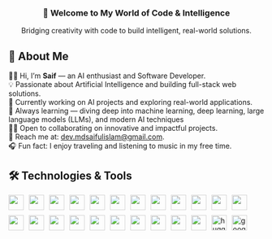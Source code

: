 <h3 align="center">🚀 Welcome to My World of Code & Intelligence</h3>

<p align="center">
  Bridging creativity with code to build intelligent, real-world solutions.
</p>

## 👤 About Me

👋🏼 Hi, I’m **Saif** — an AI enthusiast and Software Developer.  
💡 Passionate about Artificial Intelligence and building full-stack web solutions.  
🚀 Currently working on AI projects and exploring real-world applications.  
📘 Always learning — diving deep into machine learning, deep learning, large language models (LLMs), and modern AI techniques                                           
🤝🏼 Open to collaborating on innovative and impactful projects.  
📩 Reach me at: [dev.mdsaifulislam@gmail.com](mailto:dev.mdsaifulislam@gmail.com).  
🎧 Fun fact: I enjoy traveling and listening to music in my free time.


## 🛠️ Technologies & Tools

<div align="left" style="display: flex; flex-wrap: wrap; align-items: center; gap: 10px;">
  <img src="https://cdn.jsdelivr.net/gh/devicons/devicon/icons/python/python-original.svg" height="30" style="filter: brightness(1.1);" />
  <img src="https://cdn.jsdelivr.net/gh/devicons/devicon/icons/pytorch/pytorch-original.svg" height="30" style="filter: brightness(1.1);" />
  <img src="https://skillicons.dev/icons?i=scikitlearn" height="30" style="filter: brightness(1.1);" />
  <img src="https://cdn.jsdelivr.net/gh/devicons/devicon/icons/numpy/numpy-original.svg" height="30" style="filter: brightness(1.1);" />
  <img src="https://cdn.jsdelivr.net/gh/devicons/devicon/icons/pandas/pandas-original.svg" height="30" style="filter: brightness(1.1);" />
  <img src="https://cdn.jsdelivr.net/gh/devicons/devicon/icons/jupyter/jupyter-original.svg" height="30" style="filter: brightness(1.1);" />
  
  <img src="https://cdn.jsdelivr.net/gh/devicons/devicon/icons/react/react-original.svg" height="30" style="filter: brightness(1.1);" />
  <img src="https://cdn.jsdelivr.net/gh/devicons/devicon/icons/javascript/javascript-original.svg" height="30" style="filter: brightness(1.1);" />
  <img src="https://cdn.jsdelivr.net/gh/devicons/devicon/icons/tailwindcss/tailwindcss-original-wordmark.svg" height="30" style="filter: brightness(1.1);" />
  <img src="https://skillicons.dev/icons?i=fastapi" height="30" style="filter: brightness(1.1);" />
  <img src="https://skillicons.dev/icons?i=netlify" height="30" style="filter: brightness(1.1);" />
  
  <img src="https://cdn.jsdelivr.net/gh/devicons/devicon/icons/postgresql/postgresql-original.svg" height="30" style="filter: brightness(1.1);" />
  <img src="https://cdn.jsdelivr.net/gh/devicons/devicon/icons/mysql/mysql-original.svg" height="30" style="filter: brightness(1.1);" />
  <img src="https://cdn.jsdelivr.net/gh/devicons/devicon/icons/sqlalchemy/sqlalchemy-original.svg" height="30" style="filter: brightness(1.1);" />
  
  <img src="https://cdn.jsdelivr.net/gh/devicons/devicon/icons/c/c-original.svg" height="30" style="filter: brightness(1.1);" />
  <img src="https://cdn.jsdelivr.net/gh/devicons/devicon/icons/cplusplus/cplusplus-original.svg" height="30" style="filter: brightness(1.1);" />
  
  <img src="https://cdn.jsdelivr.net/gh/devicons/devicon/icons/docker/docker-original.svg" height="30" style="filter: brightness(1.1);" />
  <img src="https://cdn.jsdelivr.net/gh/devicons/devicon/icons/git/git-original.svg" height="30" style="filter: brightness(1.1);" />
  <img src="https://cdn.jsdelivr.net/gh/devicons/devicon/icons/github/github-original.svg" height="30" style="filter: brightness(1.1);" />
  <img src="https://cdn.jsdelivr.net/gh/devicons/devicon/icons/vscode/vscode-original.svg" height="30" style="filter: brightness(1.1);" />
  <img src="https://skillicons.dev/icons?i=postman" height="30" style="filter: brightness(1.1);" />
  
  <img src="https://cdn.jsdelivr.net/gh/devicons/devicon/icons/ubuntu/ubuntu-plain.svg" height="30" style="filter: brightness(1.1);" />
  <img src="https://huggingface.co/front/assets/huggingface_logo-noborder.svg" height="30" alt="huggingface logo" style="filter: brightness(1.1);" />
  <img src="https://colab.research.google.com/img/colab_favicon_256px.png" height="30" alt="google colab logo" style="filter: brightness(1.1);" />
</div>


